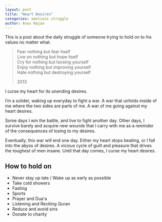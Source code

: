 ```yaml
---
layout: post
title: "Heart Desires"
categories: emotions struggle
author: Anas Najaa
---
```


This is a post about the daily struggle of someone trying to hold on to his values no matter what.

> Fear nothing but fear itself  
> Live on nothing but hope itself  
> Cry for nothing but loosing yourself  
> Enjoy nothing but improving yourself  
> Hate nothing but destroying yourself
>
> 2013

I curse my heart for its unending desires.

I’m a solider, waking up everyday to fight a war. A war that unfolds inside of me where the two sides are parts of me. A war of me going against my heart desires.

Some days I win the battle, and live to fight another day. Other days, I survive barely and acquire new wounds that I carry with me as a reminder of the consequences of losing to my desires.

Eventually, this war will end one day. Either my heart stops beating, or I fall into the abyss of desires. A vicious cycle of guilt and pleasure that drives the toughest of men insane. Until that day comes, I curse my heart desires.

## How to hold on

-   Never stay up late / Wake up as early as possible
-   Take cold showers
-   Fasting
-   Sports
-   Prayer and Dua'a
-   Listening and Reciting Quran
-   Reduce and avoid sins
-   Donate to charity
